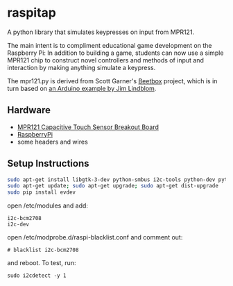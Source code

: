 raspitap
========

A python library that simulates keypresses on input from MPR121.

The main intent is to compliment educational game development on the Raspberry Pi: In addition to building a game, students can now use a simple MPR121 chip to construct novel controllers and methods of input and interaction by making anything simulate a keypress.

The mpr121.py is derived from Scott Garner's [Beetbox](http://scott.j38.net/interactive/beetbox/) project, which is in turn based on [an Arduino example by Jim Lindblom](http://bildr.org/2011/05/mpr121_arduino/).

Hardware
--------
- [MPR121 Capacitive Touch Sensor Breakout Board](https://www.sparkfun.com/products/9695)
- [RaspberryPi](http://www.raspberrypi.org/)
- some headers and wires

Setup Instructions
------------------

``` bash
sudo apt-get install libgtk-3-dev python-smbus i2c-tools python-dev python-pip
sudo apt-get update; sudo apt-get upgrade; sudo apt-get dist-upgrade
sudo pip install evdev
```
open /etc/modules and add:
```
i2c-bcm2708
i2c-dev
```

open /etc/modprobe.d/raspi-blacklist.conf and comment out:

`# blacklist i2c-bcm2708`

and reboot. To test, run:

`sudo i2cdetect -y 1`


